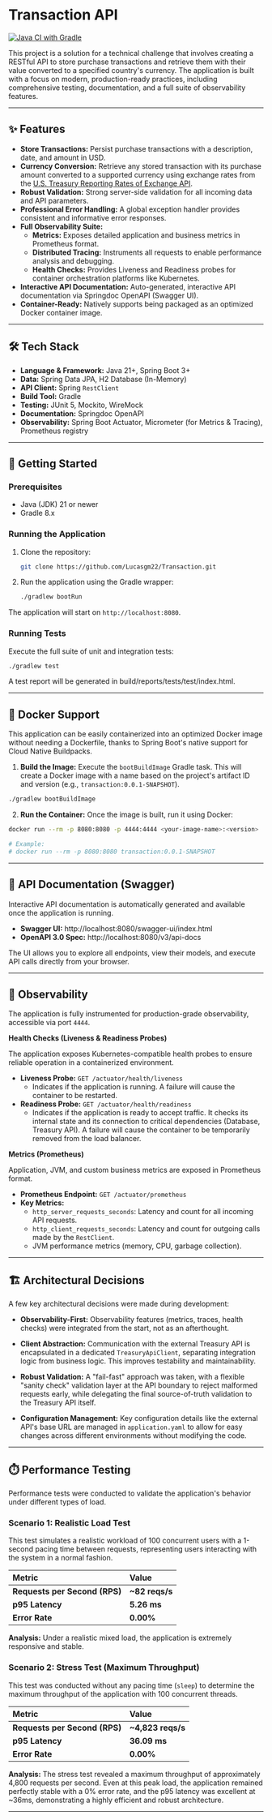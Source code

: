 # Transaction API
[![Java CI with Gradle](https://github.com/Lucasgm22/Transaction/actions/workflows/build.yaml/badge.svg)](https://github.com/Lucasgm22/Transaction/actions/workflows/build.yaml)

This project is a solution for a technical challenge that involves creating a RESTful API to store purchase transactions and retrieve them with their value converted to a specified country's currency. The application is built with a focus on modern, production-ready practices, including comprehensive testing, documentation, and a full suite of observability features.

---

## ✨ Features

* **Store Transactions:** Persist purchase transactions with a description, date, and amount in USD.
* **Currency Conversion:** Retrieve any stored transaction with its purchase amount converted to a supported currency using exchange rates from the [U.S. Treasury Reporting Rates of Exchange API](https://fiscaldata.treasury.gov/datasets/treasury-reporting-rates-exchange/treasury-reporting-rates-of-exchange).
* **Robust Validation:** Strong server-side validation for all incoming data and API parameters.
* **Professional Error Handling:** A global exception handler provides consistent and informative error responses.
* **Full Observability Suite:**
  * **Metrics:** Exposes detailed application and business metrics in Prometheus format.
  * **Distributed Tracing:** Instruments all requests to enable performance analysis and debugging.
  * **Health Checks:** Provides Liveness and Readiness probes for container orchestration platforms like Kubernetes.
* **Interactive API Documentation:** Auto-generated, interactive API documentation via Springdoc OpenAPI (Swagger UI).
* **Container-Ready:** Natively supports being packaged as an optimized Docker container image.

---

## 🛠️ Tech Stack

* **Language & Framework:** Java 21+, Spring Boot 3+
* **Data:** Spring Data JPA, H2 Database (In-Memory)
* **API Client:** Spring `RestClient`
* **Build Tool:** Gradle
* **Testing:** JUnit 5, Mockito, WireMock
* **Documentation:** Springdoc OpenAPI
* **Observability:** Spring Boot Actuator, Micrometer (for Metrics & Tracing), Prometheus registry

---

## 🚀 Getting Started

### Prerequisites

* Java (JDK) 21 or newer
* Gradle 8.x

### Running the Application

1.  Clone the repository:
    ```bash
    git clone https://github.com/Lucasgm22/Transaction.git
    ```

2.  Run the application using the Gradle wrapper:
    ```bash
    ./gradlew bootRun
    ```

The application will start on `http://localhost:8080`.

### Running Tests

Execute the full suite of unit and integration tests:

```bash
./gradlew test
```

A test report will be generated in build/reports/tests/test/index.html.

---

## 🐳 Docker Support

This application can be easily containerized into an optimized Docker image without needing a Dockerfile, thanks to Spring Boot's native support for Cloud Native Buildpacks.

1. **Build the Image:**
Execute the `bootBuildImage` Gradle task. This will create a Docker image with a name based on the project's artifact ID and version (e.g., `transaction:0.0.1-SNAPSHOT`).
```bash
./gradlew bootBuildImage
```

2. **Run the Container:**
Once the image is built, run it using Docker:
```bash
docker run --rm -p 8080:8080 -p 4444:4444 <your-image-name>:<version>

# Example:
# docker run --rm -p 8080:8080 transaction:0.0.1-SNAPSHOT
```

---

## 📄 API Documentation (Swagger)
Interactive API documentation is automatically generated and available once the application is running.

- **Swagger UI:** http://localhost:8080/swagger-ui/index.html
- **OpenAPI 3.0 Spec:** http://localhost:8080/v3/api-docs

The UI allows you to explore all endpoints, view their models, and execute API calls directly from your browser.

---

## 🔬 Observability

The application is fully instrumented for production-grade observability, accessible via port `4444`.

**Health Checks (Liveness & Readiness Probes)**

The application exposes Kubernetes-compatible health probes to ensure reliable operation in a containerized environment.

- **Liveness Probe:** `GET /actuator/health/liveness`
    - Indicates if the application is running. A failure will cause the container to be restarted.
- **Readiness Probe:** `GET /actuator/health/readiness`
    - Indicates if the application is ready to accept traffic. It checks its internal state and its connection to critical dependencies (Database, Treasury API). A failure will cause the container to be temporarily removed from the load balancer.

**Metrics (Prometheus)**

Application, JVM, and custom business metrics are exposed in Prometheus format.
- **Prometheus Endpoint:** `GET /actuator/prometheus`
- **Key Metrics:**
  - `http_server_requests_seconds`: Latency and count for all incoming API requests.
  - `http_client_requests_seconds`: Latency and count for outgoing calls made by the `RestClient`.
  - JVM performance metrics (memory, CPU, garbage collection).

---

## 🏗️ Architectural Decisions
A few key architectural decisions were made during development:

- **Observability-First:** Observability features (metrics, traces, health checks) were integrated from the start, not as an afterthought.

- **Client Abstraction:** Communication with the external Treasury API is encapsulated in a dedicated `TreasuryApiClient`, separating integration logic from business logic. This improves testability and maintainability.

- **Robust Validation:** A "fail-fast" approach was taken, with a flexible "sanity check" validation layer at the API boundary to reject malformed requests early, while delegating the final source-of-truth validation to the Treasury API itself.

- **Configuration Management:** Key configuration details like the external API's base URL are managed in `application.yaml` to allow for easy changes across different environments without modifying the code.

---

## ⏱️ Performance Testing

Performance tests were conducted to validate the application's behavior under different types of load.

### Scenario 1: Realistic Load Test

This test simulates a realistic workload of 100 concurrent users with a 1-second pacing time between requests, representing users interacting with the system in a normal fashion.

| Metric | Value |
| :--- | :--- |
| **Requests per Second (RPS)** | **~82 reqs/s** |
| **p95 Latency** | **5.26 ms** |
| **Error Rate** | **0.00%** |

**Analysis:** Under a realistic mixed load, the application is extremely responsive and stable.

### Scenario 2: Stress Test (Maximum Throughput)

This test was conducted without any pacing time (`sleep`) to determine the maximum throughput of the application with 100 concurrent threads.

| Metric | Value |
| :--- | :--- |
| **Requests per Second (RPS)** | **~4,823 reqs/s** |
| **p95 Latency** | **36.09 ms** |
| **Error Rate** | **0.00%** |

**Analysis:** The stress test revealed a maximum throughput of approximately 4,800 requests per second. Even at this peak load, the application remained perfectly stable with a 0% error rate, and the p95 latency was excellent at ~36ms, demonstrating a highly efficient and robust architecture.

---
